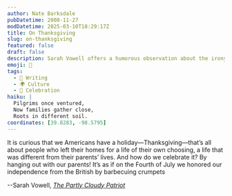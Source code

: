 ```yaml
---
author: Nate Barksdale
pubDatetime: 2008-11-27
modDatetime: 2025-03-10T18:29:17Z
title: On Thanksgiving
slug: on-thanksgiving
featured: false
draft: false
description: Sarah Vowell offers a humorous observation about the irony of Thanksgiving celebrations and American independence.
emoji: 🦃
tags:
  - 📝 Writing
  - 🌍 Culture
  - 🎉 Celebration
haiku: |
  Pilgrims once ventured,  
  Now families gather close,  
  Roots in different soil.
coordinates: [39.8283, -98.5795]
---
```


It is curious that we Americans have a holiday—Thanksgiving—that’s all about people who left their homes for a life of their own choosing, a life that was different from their parents’ lives. And how do we celebrate it? By hanging out with our parents! It’s as if on the Fourth of July we honored our independence from the British by barbecuing crumpets

--Sarah Vowell, _[The Partly Cloudy Patriot](http://books.google.com/books?id=ywu2i1zCoxwC&printsec=frontcover&dq=sarah+vowell+thanksgiving&ei=I_IuSfr0HorUkwT01ZGECg#PPA12,M1)_
